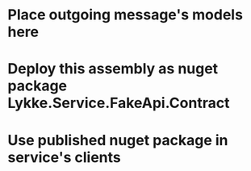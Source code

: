 ﻿# Place outgoing message's models here
# Deploy this assembly as nuget package Lykke.Service.FakeApi.Contract
# Use published nuget package in service's clients
